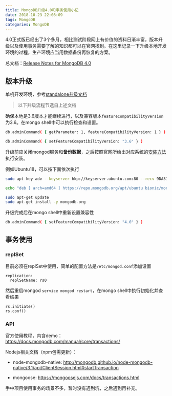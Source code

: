 ```yaml
---
title: MongoDB升级4.0和事务使用小记
date: 2018-10-23 22:08:09
tags: MongoDB
categories: MongoDB
---
```


4.0正式版已经出了3个多月，相比测试阶段网上有价值的资料日渐丰富，版本升级以及使用事务需要了解的知识都可以在官网找到。在这里记录一下升级本地开发环境的过程，生产环境应当用数据备份再恢复的方案。

总文档：[Release Notes for MongoDB 4.0](https://docs.mongodb.com/manual/release-notes/4.0/)

## 版本升级

单机开发环境，参考[standalone升级文档](https://docs.mongodb.com/manual/release-notes/4.0-upgrade-standalone/)

> 以下升级流程节选自上述文档

确保本地是3.6版本才能继续进行，以及兼容版本`featureCompatibilityVersion`为3.6。在mongo shell中可以执行检查和设置。

```sh
db.adminCommand( { getParameter: 1, featureCompatibilityVersion: 1 } )

db.adminCommand( { setFeatureCompatibilityVersion: "3.6" } )
```

升级前应关闭mongod服务和**备份数据**，之后按照官网所给出对应系统的[安装方法](https://docs.mongodb.com/manual/tutorial/install-mongodb-on-ubuntu/)执行安装。

例如Ubuntu18，可以按下面依次执行
```sh
sudo apt-key adv --keyserver hkp://keyserver.ubuntu.com:80 --recv 9DA31620334BD75D9DCB49F368818C72E52529D4

echo "deb [ arch=amd64 ] https://repo.mongodb.org/apt/ubuntu bionic/mongodb-org/4.0 multiverse" | sudo tee /etc/apt/sources.list.d/mongodb-org-4.0.list

sudo apt-get update
sudo apt-get install -y mongodb-org
```

升级完成后在mongo shell中重新设置兼容性
```sh
db.adminCommand( { setFeatureCompatibilityVersion: "4.0" } )
```

## 事务使用

### replSet
目前必须在replSet中使用，简单的配置方法是`/etc/mongod.conf`添加设置
```
replication:
  replSetName: rs0
```
然后重启mongod `service mongod restart`，在mongo shell中执行初始化并查看结果
```
rs.initiate()
rs.conf()
```

### API
官方使用教程，内含demo：
https://docs.mongodb.com/manual/core/transactions/

Nodejs相关文档（npm包需更新）：
- node-mongodb-native:
http://mongodb.github.io/node-mongodb-native/3.1/api/ClientSession.html#startTransaction

- mongoose: 
https://mongoosejs.com/docs/transactions.html

手中项目使用事务的场景不多，暂时没有遇到坑，之后遇到再补充。
